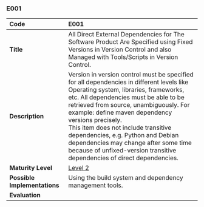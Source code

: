 ### E001

| **Code**           | **E001** |
| :--                | :--      |
| **Title**          | All Direct External Dependencies for The Software Product Are Specified using Fixed Versions in Version Control and also Managed with Tools/Scripts in Version Control. |
| **Description**    | Version in version control must be specified for all dependencies in different levels like Operating system, libraries, frameworks, etc. All dependencies must be able to be retrieved from source, unambiguously. For example: define maven dependency versions precisely.<br/>This item does not include transitive dependencies, e.g. Python and Debian dependencies may change after some time because of unfixed-version transitive dependencies of direct dependencies. |
| **Maturity Level** | [Level 2](/levels#level-2) |
| **Possible Implementations** | Using the build system and dependency management tools. |
| **Evaluation**     | |
